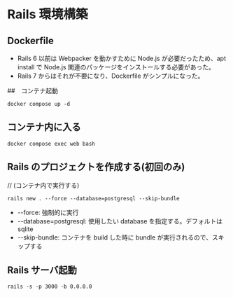 # Rails 環境構築

## Dockerfile

- Rails 6 以前は Webpacker を動かすために Node.js が必要だったため、apt install で Node.js 関連のパッケージをインストールする必要があった。
- Rails 7 からはそれが不要になり、Dockerfile がシンプルになった。

##　コンテナ起動

```
docker compose up -d
```

## コンテナ内に入る

```
docker compose exec web bash
```

## Rails のプロジェクトを作成する(初回のみ)

// (コンテナ内で実行する)

```
rails new . --force --database=postgresql --skip-bundle
```

- --force: 強制的に実行
- --database=postgresql: 使用したい database を指定する。デフォルトは sqlite
- --skip-bundle: コンテナを build した時に bundle が実行されるので、スキップする

## Rails サーバ起動

```
rails -s -p 3000 -b 0.0.0.0
```
